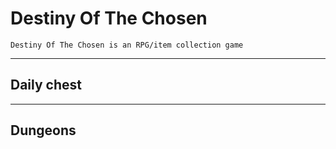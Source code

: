 # Destiny Of The Chosen
```Destiny Of The Chosen is an RPG/item collection game```

---
## Daily chest

---
## Dungeons